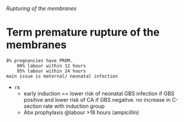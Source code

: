 ###### Rupturing of the membranes


# Term premature rupture of the membranes
    8% pregnancies have PROM. 
        80% labour within 12 hours
        95% labour within 24 hours
    main issue is maternal/ neonatal infection
- rx
    + early induction == lower risk of neonatal GBS infection if GBS positive and lower risk of CA if GBS negative. no increase in C-section rate with induction group 
    + Abx prophylaxis @labour >18 hours (ampicillin)